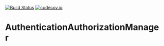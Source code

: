 [![Build Status](https://api.travis-ci.org/symbiote-h2020/AuthenticationAuthorizationManager.svg?branch=staging)](https://api.travis-ci.org/symbiote-h2020/AuthenticationAuthorizationManager)
[![codecov.io](https://codecov.io/github/symbiote-h2020/AuthenticationAuthorizationManager/branch/master/graph/badge.svg)](https://codecov.io/github/symbiote-h2020/AuthenticationAuthorizationManager)

# AuthenticationAuthorizationManager


